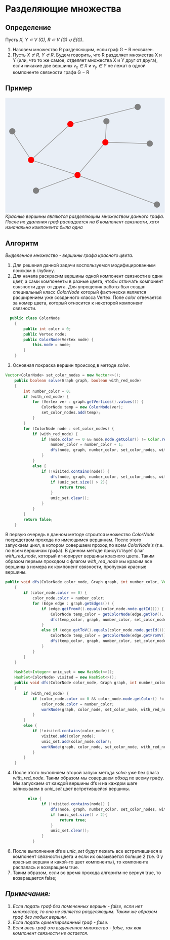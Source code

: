# Разделяющие множества

## Определение
Пусть _X, Y ⊂ V (G), R ⊂ V (G) ∪ E(G)_.
1) Назовем множество R разделяющим, если граф G − R несвязен.
2) Пусть _X ⊄ R, Y ⊄ R_. Будем говорить, что R разделяет множества X и Y (или, что то же самое, отделяет множества X и Y друг от
друга), если никакие две вершины _v<sub>x</sub> ∈ X_ и _v<sub>y</sub> ∈ Y_ не лежат в одной
компоненте связности графа G − R

## Пример
![img1.png](pictures%2Fimg1.png) <br>
*Красные вершины являются разделяющим множеством данного графа. После их удаления граф распадается на 6 компонент связности, хотя изначально компонента была одна*

## Алгоритм
*Выделенное множество - вершины графа красного цвета.* <br>
1. Для решения данной задачи воспользуемся модифицированным поиском в глубину.
1. Для начала раскрасим вершины одной компонент связности в один цвет, а сами компоненты в разные цвета, чтобы отличать компонент связности друг от друга. Для упрощения работы был создан специальный класс *ColorNode* который фактически является расширением уже созданного класса Vertex. Поле *color* отвечается за номер цвета, который относится к некоторой компонент связности.
```Java 
  public class ColorNode
    {
        public int color = 0;
        public Vertex node;
        public ColorNode(Vertex node) {
            this.node = node;
        }
    }
```
3. Основная покраска вершин происход в методе *solve*. 
```Java
Vector<ColorNode> set_color_nodes = new Vector<>();
    public boolean solve(Graph graph, boolean with_red_node)
    {
        int number_color = 0;
        if (with_red_node) {
            for (Vertex ver : graph.getVertices().values()) {
                ColorNode temp = new ColorNode(ver);
                set_color_nodes.add(temp);
            }
        }
        for (ColorNode node : set_color_nodes) {
            if (with_red_node) {
                if (node.color == 0 && node.node.getColor() != Color.red) {
                    number_color = number_color + 1;
                    dfs(node, graph, number_color, set_color_nodes, with_red_node);
                }
            }
            else {
                if (!visited.contains(node)) {
                    dfs(node, graph, number_color, set_color_nodes, with_red_node);
                    if (unic_set.size() > 2){
                        return true;
                    }
                    unic_set.clear();
                }
            }
        }
        return false;
    }

```
В первую очередь в данном методе строится множество *ColorNode* посредством прохода по имеющимся вершинам. После этого запускаем цикл, в котором совершаем проход по всем *ColorNode's* (т.е. по всем вершинам графа). В данном методе присутствует флаг *with_red_node*, который игнорирует вершины красного цвета. Таким образом первым проходом с флагом *with_red_node* мы красим все вершины в номера их компонент связности, пропуская красные вершины.
```Java
public void dfs(ColorNode color_node, Graph graph, int number_color, Vector<ColorNode> set_color_node)
    {
        if (color_node.color == 0) {
            color_node.color = number_color;
            for (Edge edge : graph.getEdges()) {
                if (edge.getFromV().equals(color_node.node.getId())) {
                    ColorNode temp_color = getColorNode(edge.getToV(), set_color_node);
                    dfs(temp_color, graph, number_color, set_color_node);
                }
                else if (edge.getToV().equals(color_node.node.getId())) {
                    ColorNode temp_color = getColorNode(edge.getFromV(), set_color_node);
                    dfs(temp_color, graph, number_color, set_color_node);
                }
            }
        }
    }
```
```Java
    HashSet<Integer> unic_set = new HashSet<>();
    HashSet<ColorNode> visited = new HashSet<>();
    public void dfs(ColorNode color_node, Graph graph, int number_color, Vector<ColorNode> set_color_node, boolean with_red_node)
    {
        if (with_red_node) {
            if (color_node.color == 0 && color_node.node.getColor() != Color.red) {
                color_node.color = number_color;
                workNode(graph, color_node, set_color_node, with_red_node, number_color);
            }
        }
        else {
            if (!visited.contains(color_node)) {
                visited.add(color_node);
                unic_set.add(color_node.color);
                workNode(graph, color_node, set_color_node, with_red_node, number_color);
            }
        }
    }
```
4. После этого выполняем второй запуск метода *solve* уже без флага *with_red_node*. Таким образом мы совершаем обход по всему графу. Мы запускаем от каждой вершины dfs и на каждом шаге записываем в *unic_set* цвет встретившейся вершины.
```Java
          else {
                if (!visited.contains(node)) {
                    dfs(node, graph, number_color, set_color_nodes, with_red_node);
                    if (unic_set.size() > 2){
                        return true;
                    }
                    unic_set.clear();
                }
            }
```
  6. После выполнения dfs в *unic_set* будут лежать все встретившиеся в компонент связности цвета и если их оказывается больше 2 (т.е. 0 у красных вершин и какой-то цвет компоненты), то компонента распалась и возвращаем true.
  7. Таким образом, если во время прохода алгоритм не вернул true, то возвращается false;
## *Примечания:*
1. *Если подать граф без помеченных вершин - false, если нет множества, то оно не является разделяющим. Таким же образом граф без любых вершин.*
2. *Если подать ориентированный граф - false.*
3. *Если весь граф это выделенное множество - false, так как компонент связности не остается.*
